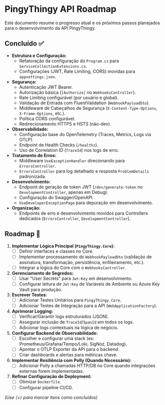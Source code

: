 # PingyThingy API Roadmap

Este documento resume o progresso atual e os próximos passos planejados para o desenvolvimento da API PingyThingy.

## Concluído ✅

*   **Estrutura e Configuração:**
    *   Refatoração da configuração do `Program.cs` para `ServiceCollectionExtensions.cs`.
    *   Configurações (JWT, Rate Limiting, CORS) movidas para `appsettings.json`.
*   **Segurança:**
    *   Autenticação JWT Bearer.
    *   Autorização básica (`[Authorize]` no `WebhooksController`).
    *   Rate Limiting configurável (por usuário e global).
    *   Validação de Entrada com FluentValidation (`WebhookPayloadDto`).
    *   Middleware de Cabeçalhos de Segurança (`X-Content-Type-Options`, `X-Frame-Options`, etc.).
    *   Política CORS configurável.
    *   Redirecionamento HTTPS e HSTS (não-dev).
*   **Observabilidade:**
    *   Configuração base do OpenTelemetry (Traces, Metrics, Logs via OTLP).
    *   Endpoint de Health Checks (`/healthz`).
    *   Uso de Correlation ID (`TraceId`) nos logs de erro.
*   **Tratamento de Erros:**
    *   Middleware `UseExceptionHandler` direcionando para `ErrorsController`.
    *   `ErrorsController` para log detalhado e resposta `ProblemDetails` padronizada.
*   **Desenvolvimento:**
    *   Endpoint de geração de token JWT (`/dev/generate-token` no `DevelopmentController`, apenas em Debug).
    *   Configuração do Swagger/OpenAPI.
    *   `UseDeveloperExceptionPage` para depuração em desenvolvimento.
*   **Organização:**
    *   Endpoints de erro e desenvolvimento movidos para Controllers dedicados (`ErrorsController`, `DevelopmentController`).

## Roadmap 🚀

1.  **Implementar Lógica Principal (`PingyThingy.Core`):**
    *   [ ] Definir interfaces e classes no Core.
    *   [ ] Implementar processamento do `WebhookPayloadDto` (validação de assinatura, transformação, persistência, enfileiramento, etc.).
    *   [ ] Integrar a lógica do Core com o `WebhooksController`.
    
2.  **Gerenciamento de Segredos:**
    *   [ ] Usar "User Secrets" para `Jwt:Key` em desenvolvimento.
    *   [ ] Configurar leitura de `Jwt:Key` de Variáveis de Ambiente ou Azure Key Vault para produção.
3.  **Escrever Testes:**
    *   [ ] Adicionar Testes Unitários para `PingyThingy.Core`.
    *   [ ] Adicionar Testes de Integração para a API (`WebApplicationFactory`).
4.  **Aprimorar Logging:**
    *   [ ] Verificar/Garantir logs estruturados (JSON).
    *   [ ] Assegurar inclusão de `TraceId`/`SpanId` em todos os logs.
    *   [ ] Adicionar logs contextuais na lógica de negócio.
5.  **Configurar Backend de Observabilidade:**
    *   [ ] Escolher e configurar uma stack (ex: Prometheus/Grafana/Tempo/Loki, SigNoz, Datadog).
    *   [ ] Apontar o OTLP Exporter da API para o backend.
    *   [ ] Criar dashboards e alertas para métricas chave.
6.  **Implementar Resiliência com Polly (Quando Necessário):**
    *   [ ] Adicionar Polly a chamadas HTTP/DB no Core quando integrações externas forem implementadas.
7.  **Refinar Configuração de Deployment:**
    *   [ ] Otimizar `Dockerfile`.
    *   [ ] Configurar pipeline CI/CD.

*(Use `[x]` para marcar itens como concluídos)*
